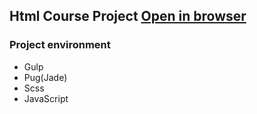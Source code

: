 ## Html Course Project [Open in browser](https://hsplit.github.io/html-course-project/)

### Project environment
- Gulp
- Pug(Jade)
- Scss
- JavaScript
